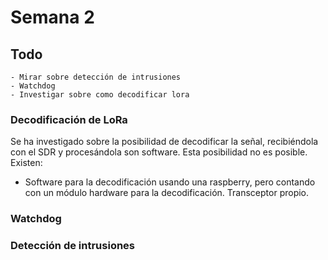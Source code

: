 # Semana 2
## Todo
    - Mirar sobre detección de intrusiones
    - Watchdog
    - Investigar sobre como decodificar lora
### Decodificación de LoRa
Se ha investigado sobre la posibilidad de decodificar la señal, recibiéndola con el SDR y procesándola son software. Esta posibilidad no es posible. Existen:
* Software para la decodificación usando una raspberry, pero contando con un módulo hardware para la decodificación. Transceptor propio.
### Watchdog

### Detección de intrusiones